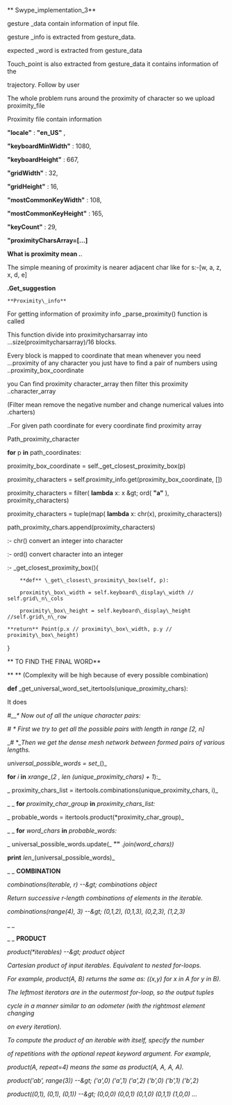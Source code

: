 **  Swype\_implementation\_3**

 gesture \_data contain information of input file.

 gesture \_info is extracted from gesture\_data.

 expected \_word  is extracted from gesture\_data

 Touch\_point is also extracted from gesture\_data it contains information of the

 trajectory.   Follow by user

 The whole problem runs around the proximity of character so we upload proximity\_file

Proximity file contain information

**&quot;locale&quot;** : **&quot;en\_US&quot;** ,

**&quot;keyboardMinWidth&quot;** : 1080,

**&quot;keyboardHeight&quot;** : 667,

**&quot;gridWidth&quot;** : 32,

**&quot;gridHeight&quot;** : 16,

**&quot;mostCommonKeyWidth&quot;** : 108,

**&quot;mostCommonKeyHeight&quot;** : 165,

**&quot;keyCount&quot;** : 29,

**&quot;proximityCharsArray=[...]**

  **What is proximity mean .**.

 The simple meaning of proximity is nearer adjacent char like for s:-[w, a, z, x, d, e]

**.Get\_suggestion**

    **Proximity\_info**

   For getting information of proximity info \_parse\_proximity() function is called

   This function divide into proximitycharsarray into ...size(proximitycharsarray)/16 blocks.

   Every block is mapped to coordinate that mean whenever you need ...proximity of any character you just have to find a pair of numbers using ..proximity\_box\_coordinate

  you Can find proximity character\_array then filter this proximity   ..character\_array

 (Filter mean remove the negative number and change numerical values into    .charters)

..For given path coordinate for every coordinate find proximity array

  Path\_proximity\_character

  **for** p **in** path\_coordinates:

  proximity\_box\_coordinate = self.\_get\_closest\_proximity\_box(p)

proximity\_characters = self.proximity\_info.get(proximity\_box\_coordinate, [])

proximity\_characters = filter( **lambda** x: x \&gt; ord( **&quot;a&quot;** ), proximity\_characters)

proximity\_characters = tuple(map( **lambda** x: chr(x), proximity\_characters))

path\_proximity\_chars.append(proximity\_characters)

:- chr() convert an integer into character

:- ord() convert character into an integer

:- \_get\_closest\_proximity\_box(){

        **def** \_get\_closest\_proximity\_box(self, p):

        proximity\_box\_width = self.keyboard\_display\_width // self.grid\_n\_cols

        proximity\_box\_height = self.keyboard\_display\_height //self.grid\_n\_row

    **return** Point(p.x // proximity\_box\_width, p.y // proximity\_box\_height)

}

**                                    TO FIND THE FINAL WORD**

**     ** (Complexity will be high because of every possible combination)

**def** \_get\_universal\_word\_set\_itertools(unique\_proximity\_chars):

It does

_#__\*_ _Now out of all the unique character pairs:_

_# \* First we try to get all the possible pairs with length in range [2, n]_

_# \*__Then we get the dense mesh network between formed pairs of various lengths._

_universal\_possible\_words =_ _set__()_

**for** _i_ **in** _xrange__(__2 __,_ _len__ (unique\_proximity\_chars) +_ _1__):_

_   proximity\_chars\_list = itertools.combinations(unique\_proximity\_chars, i)_

_   _ **for** _proximity\_char\_group_ **in** _proximity\_chars\_list:_

_       probable\_words = itertools.product(\*proximity\_char\_group)_

_       _ **for** _word\_chars_ **in** _probable\_words:_

_           universal\_possible\_words.update(_ **&quot;&quot;** _.join(word\_chars))_

**print** _len__(universal\_possible\_words)_

_                       _ **COMBINATION**

_combinations(iterable, r) --\&gt; combinations object_

_Return successive r-length combinations of elements in the iterable._

_combinations(range(4), 3) --\&gt; (0,1,2), (0,1,3), (0,2,3), (1,2,3)_

_     _

_                                 _ **PRODUCT**

_product(\*iterables) --\&gt; product object_

_Cartesian product of input iterables.  Equivalent to nested for-loops._

_For example, product(A, B) returns the same as:  ((x,y) for x in A for y in B)._

_The leftmost iterators are in the outermost for-loop, so the output tuples_

_cycle in a manner similar to an odometer (with the rightmost element changing_

_on every iteration)._

_To compute the product of an iterable with itself, specify the number_

_of repetitions with the optional repeat keyword argument. For example,_

_product(A, repeat=4) means the same as product(A, A, A, A)._

_product(&#39;ab&#39;, range(3)) --\&gt; (&#39;a&#39;,0) (&#39;a&#39;,1) (&#39;a&#39;,2) (&#39;b&#39;,0) (&#39;b&#39;,1) (&#39;b&#39;,2)_

_product((0,1), (0,1), (0,1)) --\&gt; (0,0,0) (0,0,1) (0,1,0) (0,1,1) (1,0,0) ..._